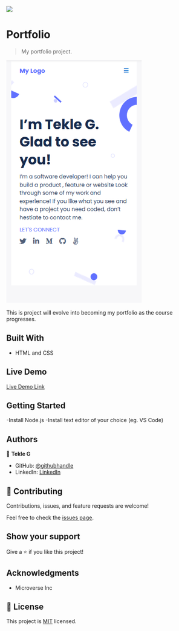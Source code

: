 ![](https://img.shields.io/badge/Microverse-blueviolet)

# Portfolio

> My portfolio project.

![screenshot](./img/portfolio-screenshot.png)

This is project will evolve into becoming my portfolio as the course progresses.

## Built With

- HTML and CSS

## Live Demo

[Live Demo Link](https://gtekle.github.io/Portfolio/)

## Getting Started

-Install Node.js
-Install text editor of your choice (eg. VS Code)

## Authors

👤 **Tekle G**

- GitHub: [@githubhandle](https://github.com/gtekle)
- LinkedIn: [LinkedIn](www.linkedin.com/in/tekle-gebreyohannes-kidanemariam-7605752b)

## 🤝 Contributing

Contributions, issues, and feature requests are welcome!

Feel free to check the [issues page](../../issues/).

## Show your support

Give a ⭐️ if you like this project!

## Acknowledgments

- Microverse Inc

## 📝 License

This project is [MIT](./MIT.md) licensed.
